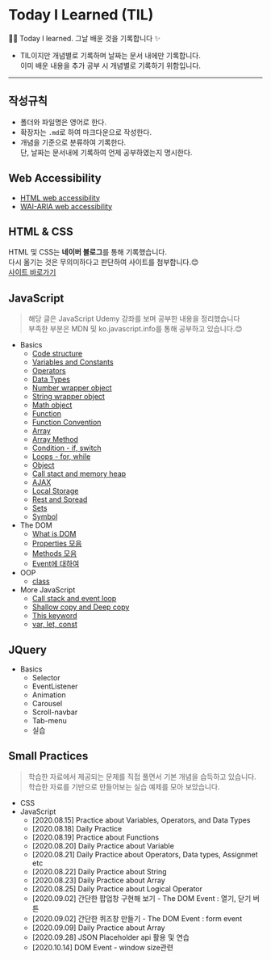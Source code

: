 # Today I Learned (TIL)

👩‍💻 Today I learned. 그날 배운 것을 기록합니다 ✨

- TIL이지만 개념별로 기록하며 날짜는 문서 내에만 기록합니다.  
  이미 배운 내용을 추가 공부 시 개념별로 기록하기 위함입니다.

---

## 작성규칙

- 폴더와 파일명은 영어로 한다.
- 확장자는 `.md`로 하여 마크다운으로 작성한다.
- 개념을 기준으로 분류하여 기록한다.  
  단, 날짜는 문서내에 기록하여 언제 공부하였는지 명시한다.

## Web Accessibility

- [HTML web accessibility](./Web-Accessibility/01_HTMLWebAccessibility.md)
- [WAI-ARIA web accessibility](./Web-Accessibility/02_WAI-ARIA.md)

## HTML & CSS

HTML 및 CSS는 **네이버 블로그**를 통해 기록했습니다.  
 다시 옮기는 것은 무의미하다고 판단하여 사이트를 첨부합니다.😊  
 [사이트 바로가기](https://blog.naver.com/yesslkim94)

## JavaScript

> 해당 글은 JavaScript Udemy 강좌를 보며 공부한 내용을 정리했습니다  
> 부족한 부분은 MDN 및 ko.javascript.info를 통해 공부하고 있습니다.😊

- Basics
  - [Code structure](Javascript/Basics/01_CodeStructure.md)
  - [Variables and Constants](Javascript/Basics/02_VariablesAndConstants.md)
  - [Operators](Javascript/Basics/03_Operators.md)
  - [Data Types](Javascript/Basics/04_DataTypes.md)
  - [Number wrapper object](Javascript/Basics/04_WrapperOobject_Num.md)
  - [String wrapper object](Javascript/Basics/04_WrapperObject_Str.md)
  - [Math object](Javascript/Basics/10_MathObjects.md)
  - [Function](Javascript/Basics/05_Function.md)
  - [Function Convention](Javascript/Basics/05_FunctionConventions.md)
  - [Array](Javascript/Basics/06_Array.md)
  - [Array Method](Javascript/Basics/06_ArrayMethodExample.md)
  - [Condition - if, switch](Javascript/Basics/07_Condition.md)
  - [Loops - for, while](Javascript/Basics/08_Loop.md)
  - [Object](Javascript/Basics/10_Object.md)
  - [Call stact and memory heap](Javascript/Basics/09_CallStackAndMemoryHeap.md)
  - [AJAX](Javascript/Basics/11_AJAX.md)
  - [Local Storage](Javascript/Basics/12_LocalStorage.md)
  - [Rest and Spread](Javascript/Basics/13_Rest-and-Spread.md)
  - [Sets](Javascript/Basics/14_Sets.md)
  - [Symbol](Javascript/Basics/15_Symbol.md)
- The DOM
  - [What is DOM](Javascript/the-DOM/01_TheDOM.md)
  - [Properties 모음](Javascript/the-DOM/02_Properties.md)
  - [Methods 모음](Javascript/the-DOM/03_Method.md)
  - [Event에 대하여](Javascript/the-DOM/04_Event.md)
- OOP
  - [class](Javascript/OOP/Class.md)
- More JavaScript
  -  [Call stack and event loop](Javascript/More-JavaScript/CallStackAndEventLoop.md)
  -  [Shallow copy and Deep copy](Javascript/More-JavaScript/ShallowCopyAndDeepCopy.md)
  -  [This keyword](Javascript/More-JavaScript/this-keyword.md)
  -  [var, let, const](Javascript/More-JavaScript/var,let,const.md)

## JQuery
- Basics
    - Selector
    - EventListener
    - Animation
    - Carousel
    - Scroll-navbar
    - Tab-menu
    - 실습

## Small Practices
> 학습한 자료에서 제공되는 문제를 직접 풀면서 기본 개념을 습득하고 있습니다.
> 학습한 자료를 기반으로 만들어보는 실습 예제를 모아 보았습니다.

- CSS
- JavaScript
  - [2020.08.15] Practice about Variables, Operators, and Data Types
  - [2020.08.18] Daily Practice
  - [2020.08.19] Practice about Functions
  - [2020.08.20] Daily Practice about Variable
  - [2020.08.21] Daily Practice about Operators, Data types, Assignmet etc
  - [2020.08.22] Daily Practice about String
  - [2020.08.23] Daily Practice about Array
  - [2020.08.25] Daily Practice about Logical Operator
  - [2020.09.02] 간단한 팝업창 구현해 보기 - The DOM Event : 열기, 닫기 버튼
  - [2020.09.02] 간단한 퀴즈창 만들기 - The DOM Event : form event
  - [2020.09.09] Daily Practice about Array
  - [2020.09.28] JSON Placeholder api 활용 및 연습
  - [2020.10.14] DOM Event - window size관련

